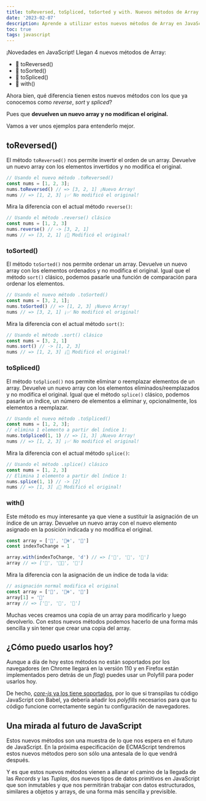 ```yaml
---
title: toReversed, toSpliced, toSorted y with. Nuevos métodos de Array en JavaScript explicados.
date: '2023-02-07'
description: Aprende a utilizar estos nuevos métodos de Array en JavaScript que te permiten obtener un nuevo array sin modificar el original.
toc: true
tags: javascript
---
```


¡Novedades en JavaScript! Llegan 4 nuevos métodos de Array:

- 🔹 toReversed()
- 🔹 toSorted()
- 🔹 toSpliced()
- 🔹 with()

Ahora bien, qué diferencia tienen estos nuevos métodos con los que ya conocemos como *reverse*, *sort* y *spliced*?

Pues que **devuelven un nuevo array y no modifican el original.**

Vamos a ver unos ejemplos para entenderlo mejor.

## toReversed()

El método `toReversed()` nos permite invertir el orden de un array. Devuelve un nuevo array con los elementos invertidos y no modifica el original.

```js
// Usando el nuevo método .toReversed()
const nums = [1, 2, 3];
nums.toReversed() // => [3, 2, 1] ¡Nuevo Array!
nums // => [1, 2, 3] ¡✅ No modificó el original!
```

Mira la diferencia con el actual método `reverse()`:

```js
// Usando el método .reverse() clásico
const nums = [1, 2, 3]
nums.reverse() // -> [3, 2, 1]
nums // => [3, 2, 1] ¡🛑 Modificó el original!
```

### toSorted()

El método `toSorted()` nos permite ordenar un array. Devuelve un nuevo array con los elementos ordenados y no modifica el original. Igual que el método `sort()` clásico, podemos pasarle una función de comparación para ordenar los elementos.

```js
// Usando el nuevo método .toSorted()
const nums = [3, 2, 1];
nums.toSorted() // => [1, 2, 3] ¡Nuevo Array!
nums // => [3, 2, 1] ¡✅ No modificó el original!
```

Mira la diferencia con el actual método `sort()`:

```js
// Usando el método .sort() clásico
const nums = [3, 2, 1]
nums.sort() // -> [1, 2, 3]
nums // => [1, 2, 3] ¡🛑 Modificó el original!
```

### toSpliced()

El método `toSpliced()` nos permite eliminar o reemplazar elementos de un array. Devuelve un nuevo array con los elementos eliminados/reemplazados y no modifica el original. Igual que el método `splice()` clásico, podemos pasarle un índice, un número de elementos a eliminar y, opcionalmente, los elementos a reemplazar.

```js
// Usando el nuevo método .toSpliced()
const nums = [1, 2, 3];
// elimina 1 elemento a partir del índice 1:
nums.toSpliced(1, 1) // => [1, 3] ¡Nuevo Array!
nums // => [1, 2, 3] ¡✅ No modificó el original!
```

Mira la diferencia con el actual método `splice()`:

```js
// Usando el método .splice() clásico
const nums = [1, 2, 3]
// Elimina 1 elemento a partir del índice 1:
nums.splice(1, 1) // -> [2]
nums // => [1, 3] ¡🛑 Modificó el original!
```

### with()

Este método es muy interesante ya que viene a sustituir la asignación de un índice de un array. Devuelve un nuevo array con el nuevo elemento asignado en la posición indicada y no modifica el original.

```js
const array = ['🐼', '🐻‍❄️', '🐻']
const indexToChange = 1

array.with(indexToChange, 'd') // => ['🐼', '🐶', '🐻']
array // => ['🐼', '🐻‍❄️', '🐻']
```

Mira la diferencia con la asignación de un índice de toda la vida:

```js
// asignación normal modifica el original
const array = ['🐼', '🐻‍❄️', '🐻']
array[1] = '🐶'
array // => ['🐼', '🐶', '🐻']
```

Muchas veces creamos una copia de un array para modificarlo y luego devolverlo. Con estos nuevos métodos podemos hacerlo de una forma más sencilla y sin tener que crear una copia del array.

## ¿Cómo puedo usarlos hoy?

Aunque a día de hoy estos métodos no están soportados por los navegadores (en Chrome llegará en la versión 110 y en Firefox están implementados pero detrás de un *flag*) puedes usar un Polyfill para poder usarlos hoy.

De hecho, [*core-js* ya los tiene soportados](https://github.com/zloirock/core-js#change-array-by-copy), por lo que si transpilas tu código JavaScript con Babel, ya debería añadir los *polyfills* necesarios para que tu código funcione correctamente según tu configuración de navegadores.

## Una mirada al futuro de JavaScript

Estos nuevos métodos son una muestra de lo que nos espera en el futuro de JavaScript. En la próxima especificación de ECMAScript tendremos estos nuevos métodos pero son sólo una antesala de lo que vendrá después.

Y es que estos nuevos métodos vienen a allanar el camino de la llegada de las *Records* y las *Tuplas*, dos nuevos tipos de datos primitivos en JavaScript que son inmutables y que nos permitirán trabajar con datos estructurados, similares a objetos y arrays, de una forma más sencilla y previsible.
